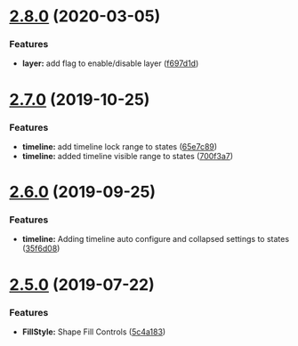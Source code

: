# [2.8.0](https://github.com/ngageoint/opensphere-state-schema/compare/v2.7.0...v2.8.0) (2020-03-05)


### Features

* **layer:** add flag to enable/disable layer ([f697d1d](https://github.com/ngageoint/opensphere-state-schema/commit/f697d1d53772991ff7ed27b456cfc29a86dbfba1))

# [2.7.0](https://github.com/ngageoint/opensphere-state-schema/compare/v2.6.0...v2.7.0) (2019-10-25)


### Features

* **timeline:** add timeline lock range to states ([65e7c89](https://github.com/ngageoint/opensphere-state-schema/commit/65e7c8930b829c979921e8d665420e03ae287e59))
* **timeline:** added timeline visible range to states ([700f3a7](https://github.com/ngageoint/opensphere-state-schema/commit/700f3a78fd1ec384e50b669dac8817427d67ae7b))

# [2.6.0](https://github.com/ngageoint/opensphere-state-schema/compare/v2.5.0...v2.6.0) (2019-09-25)


### Features

* **timeline:** Adding timeline auto configure and collapsed settings to states ([35f6d08](https://github.com/ngageoint/opensphere-state-schema/commit/35f6d08))

# [2.5.0](https://github.com/ngageoint/opensphere-state-schema/compare/v2.4.0...v2.5.0) (2019-07-22)


### Features

* **FillStyle:** Shape Fill Controls ([5c4a183](https://github.com/ngageoint/opensphere-state-schema/commit/5c4a183))
